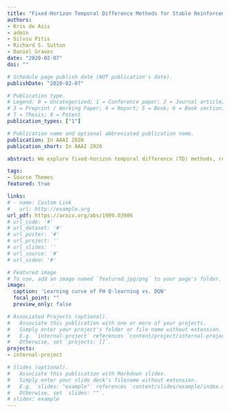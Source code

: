 ```yaml
---
title: "Fixed-Horizon Temporal Difference Methods for Stable Reinforcement Learning"
authors:
- Kris de Asis
- admin
- Silviu Pitis
- Richard S. Sutton
- Daniel Graves
date: "2020-02-07"
doi: ""

# Schedule page publish date (NOT publication's date).
publishDate: "2020-02-07"

# Publication type.
# Legend: 0 = Uncategorized; 1 = Conference paper; 2 = Journal article;
# 3 = Preprint / Working Paper; 4 = Report; 5 = Book; 6 = Book section;
# 7 = Thesis; 8 = Patent
publication_types: ["1"]

# Publication name and optional abbreviated publication name.
publication: In AAAI 2020
publication_short: In AAAI 2020

abstract: We explore fixed-horizon temporal difference (TD) methods, reinforcement learning algorithms for a new kind of value function that predicts the sum of rewards over a fixed number of future time steps. To learn the value function for horizon h, these algorithms bootstrap from the value function for horizon h−1, or some shorter horizon. Because no value function bootstraps from itself, fixed-horizon methods are immune to the stability problems that plague other off-policy TD methods using function approximation (also known as "the deadly triad"). Although fixed-horizon methods require the storage of additional value functions, this gives the agent additional predictive power, while the added complexity can be substantially reduced via parallel updates, shared weights, and n-step bootstrapping. We show how to use fixed-horizon value functions to solve reinforcement learning problems competitively with methods such as Q-learning that learn conventional value functions. We also prove convergence of fixed-horizon temporal difference methods with linear and general function approximation. Taken together, our results establish fixed-horizon TD methods as a viable new way of avoiding the stability problems of the deadly triad. 

tags:
- Source Themes
featured: true

links:
# - name: Custom Link
#   url: http://example.org
url_pdf: https://arxiv.org/abs/1909.03906
# url_code: '#'
# url_dataset: '#'
# url_poster: '#'
# url_project: ''
# url_slides: ''
# url_source: '#'
# url_video: '#'

# Featured image
# To use, add an image named `featured.jpg/png` to your page's folder.
image:
  caption: 'Learning curve of FH Q-learning vs. DQN'
  focal_point: ""
  preview_only: false

# Associated Projects (optional).
#   Associate this publication with one or more of your projects.
#   Simply enter your project's folder or file name without extension.
#   E.g. `internal-project` references `content/project/internal-project/index.md`.
#   Otherwise, set `projects: []`.
projects:
- internal-project

# Slides (optional).
#   Associate this publication with Markdown slides.
#   Simply enter your slide deck's filename without extension.
#   E.g. `slides: "example"` references `content/slides/example/index.md`.
#   Otherwise, set `slides: ""`.
# slides: example
---
```


<!-- {{% alert note %}}
Click the *Cite* button above to demo the feature to enable visitors to import publication metadata into their reference management software.
{{% /alert %}}

{{% alert note %}}
Click the *Slides* button above to demo Academic's Markdown slides feature.
{{% /alert %}}

Supplementary notes can be added here, including [code and math](https://sourcethemes.com/academic/docs/writing-markdown-latex/). -->

